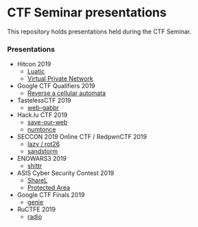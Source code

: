 # CTF Seminar presentations

This repository holds presentations held during the CTF Seminar.


### Presentations

+ Hitcon 2019
  - [Luatic](hitcon-2019/luatic/)
  - [Virtual Private Network](hitcon-2019/virtual-public-network/)
+ Google CTF Qualifiers 2019
  - [Reverse a cellular automata](gctf-quals-2019/automata)
+ TastelessCTF 2019
  - [web-gabbr](tasteless-2019/web-gabbr)
+ Hack.lu CTF 2019
  - [save-our-web](hack.lu-2019/save-our-planet)
  - [numtonce](hack.lu-2019/numtonce)
+ SECCON 2019 Online CTF / RedpwnCTF 2019
  - [lazy / rot26](seccon-2019/lazy)
  - [sandstorm](seccon-2019/sandstorm)
+ ENOWARS3 2019
  - [shittr](enowars3-2019/shittr)
+ ASIS Cyber Security Contest 2019
  - [ShareL](asis-2019/sharel)
  - [Protected Area](asis-2019/protected-area)
+ Google CTF Finals 2019
  - [genie](gctf-finals-2019/genie)
+ RuCTFE 2019
  - [radio](ructfe-2019/radio)
